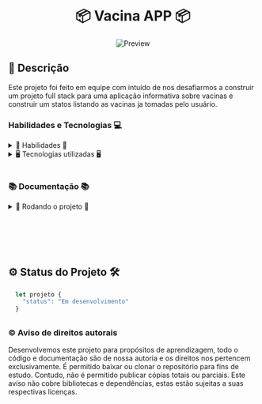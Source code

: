 <h1 align="center"> 📦 Vacina APP 📦 </h1>

<div align="center">

![Preview]()

</div>

## 📓 Descrição

Este projeto foi feito em equipe com intuído de nos desafiarmos a construir um projeto full stack para uma aplicação informativa sobre vacinas e construir um statos listando as vacinas ja tomadas pelo usuário.

### Habilidades e Tecnologias 💻

<details>
  <summary> 🦾 Habilidades 🦾</summary>
  <br />

- Desenvolvimento de aplicações Node.js
- Modelagem de banco SQL
- Utilização de ORM Sequelize
- Utilização de bibliotecas de terceiros
- Trabalho em equipe
- Metodologias ágeis
- Utilização de ferramentas de comunicação e organização
- Criatividade
- Resolução de problemas
- Comunicação
- Organização
- Planejamento
- Autonomia

  <br />
</details>

<details>
  <summary> 🖥️ Tecnologias utilizadas 🖥️</summary>
  <br />

- Node.js
- PostgreSQL
- Sequelize
- Trello
- Discord
- Git
- GitHub
- JWT
- Bcrypt
- Docker

    <br />
  </details>

    <br />

### 📚 Documentação 📚

  <details>
    <summary> 🚀 Rodando o projeto 🚀</summary>
    <br />

- Clone o repositório com o comando `git clone git@github.com:Erik-EFL/app_vacina.git`
- Entre na pasta do projeto com o comando `cd app_vacina`

- Para rodar o projeto, você precisará ter instalado em sua máquina o [Node.js](https://nodejs.org/en/), o [Docker](https://www.docker.com/) e caso não queira usar o docker(Recomendo que use) instale o [PostegreSQL](https://www.postgresql.org/) e caso não tenha, siga os passos de instalação de cada um deles.

- Para começar vamos executar o comando `npm run docker` para iniciar o container docker com Postegre ja criado.
- Agora vamos executar o comando `npm run migration` para popular com as tabelas o banco de dados.

- Agora vamos executar o comando `npm start` para executar o projeto.

  <br />
  </details>
<br />

##

<br />
<br />

## ⚙️ Status do Projeto 🛠️

```js
  let projeto {
    "status": "Em desenvolvimento"
  }
```

##

### ©️ Aviso de direitos autorais

Desenvolvemos este projeto para propósitos de aprendizagem, todo o código e documentação são de nossa autoria e os direitos nos pertencem exclusivamente. É permitido baixar ou clonar o repositório para fins de estudo. Contudo, não é permitido publicar cópias totais ou parciais. Este aviso não cobre bibliotecas e dependências, estas estão sujeitas a suas respectivas licenças.
